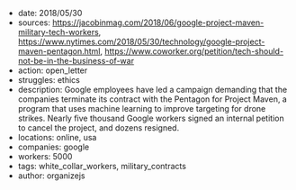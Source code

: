 - date: 2018/05/30
- sources: https://jacobinmag.com/2018/06/google-project-maven-military-tech-workers, https://www.nytimes.com/2018/05/30/technology/google-project-maven-pentagon.html, https://www.coworker.org/petition/tech-should-not-be-in-the-business-of-war
- action: open_letter
- struggles: ethics
- description: Google employees have led a campaign demanding that the companies terminate its contract with the Pentagon for Project Maven, a program that uses machine learning to improve targeting for drone strikes. Nearly five thousand Google workers signed an internal petition to cancel the project, and dozens resigned.
- locations: online, usa
- companies: google
- workers: 5000
- tags: white_collar_workers, military_contracts
- author: organizejs
